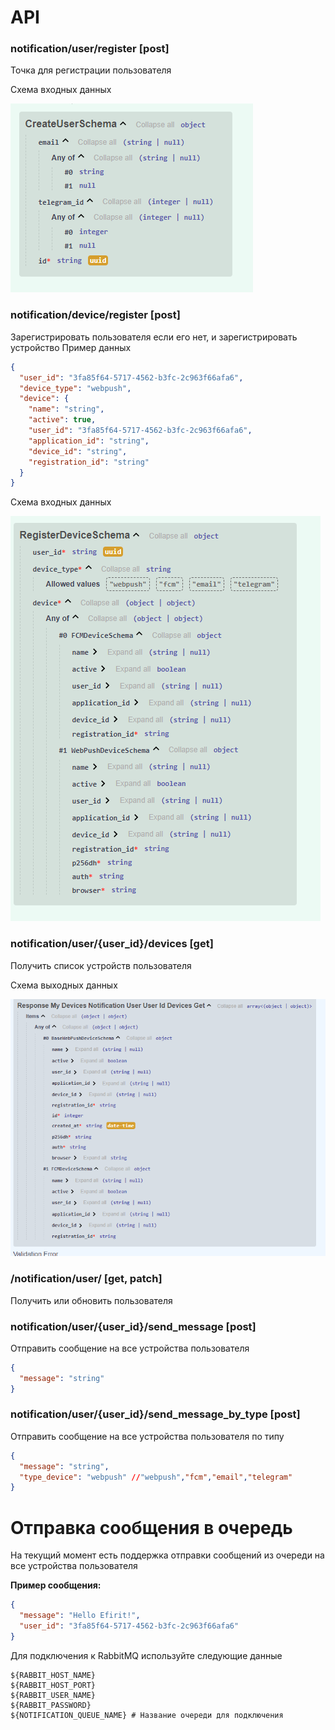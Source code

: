 # API

### notification/user/register [post]

Точка для регистрации пользователя

Схема входных данных

![img.png](img.png)

### notification/device/register [post]

Зарегистрировать пользователя если его нет, и зарегистрировать устройство
Пример данных
```json
{
  "user_id": "3fa85f64-5717-4562-b3fc-2c963f66afa6",
  "device_type": "webpush",
  "device": {
    "name": "string",
    "active": true,
    "user_id": "3fa85f64-5717-4562-b3fc-2c963f66afa6",
    "application_id": "string",
    "device_id": "string",
    "registration_id": "string"
  }
}
```
Схема входных данных

![img_1.png](img_1.png)

### notification/user/{user_id}/devices [get]

Получить список устройств пользователя

Схема выходных данных

![img_2.png](img_2.png)


### /notification/user/ [get, patch]

Получить или обновить пользователя

### notification/user/{user_id}/send_message [post]

Отправить сообщение на все устройства пользователя

```json
{
  "message": "string"
}

```

### notification/user/{user_id}/send_message_by_type [post]

Отправить сообщение на все устройства пользователя по типу

```json
{
  "message": "string",
  "type_device": "webpush" //"webpush","fcm","email","telegram"
}

```

# Отправка сообщения в очередь

На текущий момент есть поддержка отправки сообщений из очереди на все устройства пользователя

**Пример сообщения:**

```json
{
  "message": "Hello Efirit!",
  "user_id": "3fa85f64-5717-4562-b3fc-2c963f66afa6"
}

```

Для подключения к RabbitMQ используйте следующие данные

```shell
${RABBIT_HOST_NAME}
${RABBIT_HOST_PORT}
${RABBIT_USER_NAME}
${RABBIT_PASSWORD}
${NOTIFICATION_QUEUE_NAME} # Название очереди для подключения
```